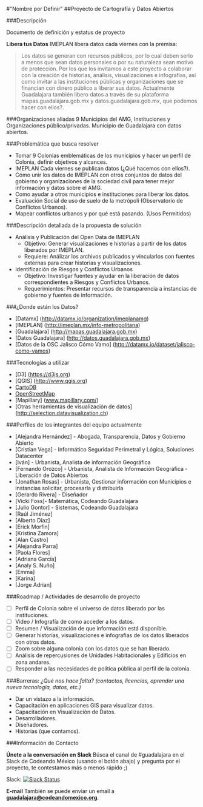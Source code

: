 
#"Nombre por Definir" 
##Proyecto de Cartografía y Datos Abiertos

###Descripción

Documento de definición y estatus de proyecto

  **Libera tus Datos**
  IMEPLAN libera datos cada viernes con la premisa: 
  >Los datos se generan con recursos públicos, por lo cual deben serlo a menos que sean datos personales o por su naturaleza sean motivo de protección.
  Por los que los invitamos a este proyecto a colaborar con la creación de historias, análisis, visualizaciones e infografias, así como invitar a las instituciones públicas y organizaciones que se financian con dinero público a liberar sus datos.
  Actualmente Guadalajara también libero datos a través de su plataforma mapas.guadalajara.gob.mx y datos.guadalajara.gob.mx, que podemos hacer con ellos?.
    
###Organizaciones aliadas
  9 Municipios del AMG, Instituciones y Organizaciones público/privadas.
  Municipio de Guadalajara con datos abiertos.
  
###Problemática que busca resolver
  * Tomar 9 Colonias emblemáticas de los municipios y hacer un perfil de Colonia, definir objetivos y alcances.
  * IMEPLAN Cada viernes se publican datos (¿Qué hacemos con ellos?).
  * Cómo unir los datos de IMEPLAN con otros conjuntos de datos del gobierno y organizaciones de la sociedad civil para tener mejor información y datos sobre el AMG. 
  * Como ayudar a otros municipios e instituciones para liberar los datos.
  * Evaluación Social de uso de suelo de la metrópoli (Observatorio de Conflictos Urbanos).
  * Mapear conflictos urbanos y por qué está pasando. (Usos Permitidos)
    
###Descripción detallada de la propuesta de solución
  * Análisis y Publicación del Open Data de IMEPLAN
    * Objetivo: Generar visualizaciones e historias a partir de los datos liberados por IMEPLAN. 
    * Requiere: Análizar los archivos publicados y vincularlos con fuentes externas para crear historias y visualizaciones.
  * Identificación de Riesgos y Conflictos Urbanos
    * Objetivo: Investigar fuentes y ayudar en la liberación de datos correspondientes a Riesgos y Conflictos Urbanos.
    * Requerimientos: Presentar recursos de transparencia a instancias de gobierno y fuentes de información.

###¿Donde están los Datos?
  * [Datamx]  (http://datamx.io/organization/imeplanamg)
  * [IMEPLAN] (http://imeplan.mx/info-metropolitana)
  * [Guadalajara] (http://mapas.guadalajara.gob.mx)
  * [Datos Guadalajara] (http://datos.guadalajara.gob.mx)
  * [Datos de la OSC Jalisco Cómo Vamo] (http://datamx.io/dataset/jalisco-como-vamos)

###Tecnologías a utilizar
  * [D3] (https://d3js.org)
  * [QGIS] (http://www.qgis.org) 
  * [CartoDB](https://cartodb.com)
  * [OpenStreetMap](https://www.openstreetmap.org/)
  * [Mapillary] (www.mapillary.com/)
  * [Otras herramientas de visualización de datos] (http://selection.datavisualization.ch)
    
###Perfiles de los integrantes del equipo actualmente
  * [Alejandra Hernández] - Abogada, Transparencia, Datos y Gobierno Abierto
  * [Cristian Vega] - Informático Seguridad Perimetral y Lógica, Soluciones Datacenter
  * [Iván] - Urbanista, Analista de información Geográfica
  * [Fernando Orozco] - Urbanista, Analista de Información Geográfica - Liberación de Datos Abiertos
  * [Jonathan Rosas] - Urbanista, Gestionar información con Municipios e instancias solicitar, procesarla y distribuirla
  * [Gerardo Rivera] - Diseñador
  * [Vicki Foss]- Matemática, Codeando Guadalajara
  * [Julio Gontor] - Sistemas, Codeando Guadalajara
  * [Raúl Jiménez]
  * [Alberto Díaz]
  * [Erick Morfin]
  * [Kristina Zamora]
  * [Alan Castro]
  * [Alejandra Parra]
  * [Paola Flores]
  * [Adriana García]
  * [Analy S. Nuño]
  * [Emma]
  * [Karina]
  * [Jorge Adrian]
    

###Roadmap / Actividades de desarrollo de proyecto
  
  - [ ] Perfil de Colonia sobre el universo de datos liberado por las instituciones.
  - [ ] Video / Infografía de como acceder a los datos.
  - [ ] Resumen / Visualización de que información está disponible.
  - [ ] Generar historias, visualizaciones e infografias de los datos liberados con otros datos.
  - [ ] Zoom sobre alguna colonia con los datos que se han liberado.
  - [ ] Análisis de repercusiones de Unidades Habitacionales y Edificios en zona andares.
  - [ ] Responder a las necesidades de política pública al perfil de la colonia.
  
###Barreras: 
_¿Qué nos hace falta? (contactos, licencias, aprender una nueva tecnología, datos, etc.)_

  *  Dar un vistazo a la información.
  *  Capacitación en aplicaciones GIS para visualizar datos.
  *  Capacitación en Visualización de Datos.
  *  Desarrolladores.
  *  Diseñadores.
  *  Historias (que contamos).

###Información de Contacto

**Únete a la conversación en Slack**
Búsca el canal de #guadalajara en el Slack de Codeando México (usando el botón abajo) y pregunta por el proyecto, te contestamos más o menos rápido ;)

Slack: [![Slack Status](http://codeandomexico-slack.herokuapp.com/badge.svg)](http://codeandomexico-slack.herokuapp.com/)

**E-mail**
También se puede enviar un email a **guadalajara@codeandomexico.org**.

